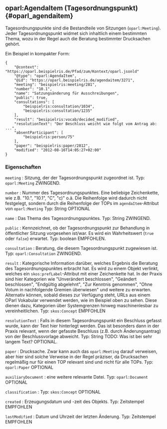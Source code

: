 oparl:AgendaItem (Tagesordnungspunkt)  {#oparl_agendaitem}
------------------------------------

Tagesordnungspunkte sind die Bestandteile von Sitzungen (`oparl:Meeting`).
Jeder Tagesordnungspunkt widmet sich inhaltlich einem bestimmten Thema,
wozu in der Regel auch die Beratung bestimmter Drucksachen gehört.

Ein Beispiel in kompakter Form:

~~~~~  {#agendaitem_ex1 .json}
{
    "@context": "https://oparl.beispielris.de/Pfad/zum/Kontext/oparl.jsonld"
    "@type": "oparl:AgendaItem",
    "@id": "https://oparl.beispielris.de/agendaitem/3271",
    "meeting": "beispielris:meeting/281",
    "number": "10.1",
    "name": "Satzungsänderung für Ausschreibungen",
    "public": true,
    "consultations": [
        "beispielris:consultation/1034",
        "beispielris:consultation/1235"
    ],
    "result": "besipielris:vocab/decided_modified",
    "resolutionText": "Der Beschluss weicht wie folgt vom Antrag ab: ...",
    "absentParticipant": [
        "beispielris:person/75"
    ],
    "paper": "beispielris:paper/2812",
    "modified": "2012-08-16T14:05:27+02:00"
}
~~~~~

### Eigenschaften ###

`meeting`
:   Sitzung, der der Tagesordnungspunkt zugeordnet ist.
    Typ: `oparl:Meeting`
    ZWINGEND.

`number`
:   Nummer des Tagesordnungspunktes. Eine beliebige Zeichenkette, wie z.B. "10.", "10.1", "C", "c)" o.ä.
    Die Reihenfolge wird dadurch nicht festgelegt, sondern durch die Reihenfolge der TOPs im `agendaItem`-Attribut
    von  `oparl:Meeting`
    Typ: String
    OPTIONAL

`name`
:   Das Thema des Tagesordnungspunktes.
    Typ: String
    ZWINGEND.

`public`
:   Kennzeichnet, ob der Tagesordnungspunkt zur Behandlung in öffentlicher Sitzung 
    vorgesehen ist/war. Es wird ein Wahrheitswert (`true` oder `false`) erwartet.
    Typ: boolean
    EMPFOHLEN.

`consultation`
:   Beratung, die diesem Tagesordnungspunkt zugewiesen ist.
    Typ: `oparl:Consultation`
    ZWINGEND. 

`result`
:   Kategorische Information darüber, welches Ergebnis die Beratung des
    Tagesordnungspunktes erbracht hat. Es wird zu einem Objekt verlinkt, welches ein `skos:prefLabel`-Attribut
    mit einer Zeichenkette hat. In der Praxis sind hier Kategorien wie
    "Unverändert beschlossen", "Geändert beschlossen", "Endgültig abgelehnt",
    "Zur Kenntnis genommen", "Ohne Votum in nachfolgende Gremien überwiesen"
    und weitere zu erwarten.
    Alternativ können, sobald dieses zur Verfügung steht, URLs aus einem OParl
    Vokabular verwendet werden, wie im Beispiel oben zu sehen. Diese dienen dazu,
    Kategorien über Systemgrenzen hinweg maschinenlesbar zu vereinheitlichen.
    Typ: `skos:Concept`
    EMPFOHLEN

`resolutionText`
:   Falls in diesem Tagesordnungspunkt ein Beschluss gefasst 
    wurde, kann der Text hier hinterlegt werden. Das ist besonders dann in der 
    Praxis relevant, wenn der gefasste Beschluss (z.B. durch Änderungsantrag) 
    von der Beschlussvorlage abweicht.
    Typ: String TODO: Was ist bei sehr langem Text?
    OPTIONAL.

`paper`
:   Drucksache. Zwar kann auch das `oparl:Meeting` darauf verweisen, aber hier sind solche Verweise in der
    Regel präziser, da Drucksachen regelmäßig nur für einen TOP relevant sind und nicht für alle TOPs.
    Typ: `oparl:Paper`
    OPTIONAL

`auxiliaryDocument`
:   eine weitere relevante Datei.
    Typ: `oparl:Document`
    OPTIONAL

`classification`
:   Typ: `skos:Concept`
    OPTIONAL

`created`
:   Erzeugungsdatum und -zeit des Objekts.
    Typ: Zeitstempel
    EMPFOHLEN

`lastModified`
:   Datum und Uhrzeit der letzten Änderung.
    Typ: Zeitstempel
    EMPFOHLEN
